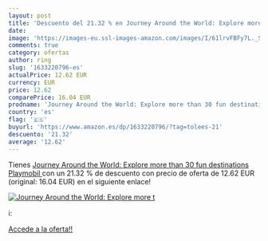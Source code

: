 ```yaml
---
layout: post
title: 'Descuento del 21.32 % en Journey Around the World: Explore more t'
date: 
image: 'https://images-eu.ssl-images-amazon.com/images/I/61lrvFBFy7L._SL200_.jpg'
comments: true
category: ofertas
author: ring
slug: '1633220796-es'
actualPrice: 12.62 EUR
currency: EUR
price: 12.62
comparePrice: 16.04 EUR
prodname: 'Journey Around the World: Explore more than 30 fun destinations  Playmobil '
country: 'es'
flag: '🇪🇸'
buyurl: 'https://www.amazon.es/dp/1633220796/?tag=tolees-21'
descuento: '21.32'
average: '12.62'
---
```


Tienes [Journey Around the World: Explore more than 30 fun destinations  Playmobil ](https://www.amazon.es/dp/1633220796/?tag=tolees-21) con un 21.32 % de descuento con precio de oferta de 12.62 EUR (original: 16.04 EUR) en el siguiente enlace!

[![Journey Around the World: Explore more t](https://images-eu.ssl-images-amazon.com/images/I/61lrvFBFy7L._SL200_.jpg)](https://www.amazon.es/dp/1633220796/?tag=tolees-21)

ℹ️:


[Accede a la oferta!!](https://www.amazon.es/dp/1633220796/?tag=tolees-21)

